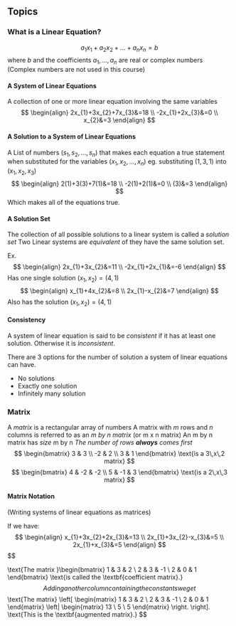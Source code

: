 ## Topics

### What is a Linear Equation?
$$
a_{1}x_{1}+a_{2}x_{2}+\dots+a_{n}x_{n}=b
$$
where $b$ and the coefficients $a_{1},\dots,a_{n}$ are real or complex numbers (Complex numbers are not used in this course)

#### A System of Linear Equations
A collection of one or more linear equation involving the same variables
$$
\begin{align}
2x_{1}+3x_{2}+7x_{3}&=18 \\
-2x_{1}+2x_{3}&=0 \\
x_{2}&=3
\end{align}
$$
#### A Solution to a System of Linear Equations
A List of numbers $(s_{1},s_{2},\dots,s_{n})$ that makes each equation a true statement when substituted for the variables $(x_{1},x_{2},\dots,x_{n})$ eg. substituting $(1,3,1)$ into $(x_{1},x_{2},x_{3})$
$$
\begin{align}
2(1)+3(3)+7(1)&=18 \\
-2(1)+2(1)&=0 \\
(3)&=3
\end{align}
$$
Which makes all of the equations true.
#### A Solution Set
The collection of all possible solutions to a linear system is called a *solution set*
Two Linear systems are *equivalent* of they have the same solution set.

Ex.
$$
\begin{align}
2x_{1}+3x_{2}&=11 \\
-2x_{1}+2x_{1}&=-6
\end{align}
$$ 
Has one single solution $(x_{1},x_{2})=(4,1)$
$$
\begin{align}
x_{1}+4x_{2}&=8 \\
2x_{1}-x_{2}&=7
\end{align}
$$
Also has the solution $(x_{1},x_{2})=(4,1)$ 


#### Consistency
A system of linear equation is said to be *consistent* if it has at least one solution. Otherwise it is *inconsistent*.

There are $3$ options for the number of solution a system of linear equations can have.
- No solutions
- Exactly one solution
- Infinitely many solution

### Matrix

A *matrix* is a rectangular array of numbers
A matrix with $m$ rows and $n$ columns is referred to as an *m by n matrix* (or m x n matrix)
An m by n matrix has *size* m by n
*The number of rows ___always___ comes first*
$$
\begin{bmatrix}
3 & 3 \\
-2 & 2 \\
3 & 1
\end{bmatrix} \text{is a 3\,x\,2 matrix}
$$
$$
\begin{bmatrix}
4 & -2 & -2 \\
5 & -1 & 3
\end{bmatrix} \text{is a 2\,x\,3 matrix}
$$
#### Matrix Notation
(Writing systems of linear equations as matrices)

If we have:
$$
\begin{align}
x_{1}+3x_{2}+2x_{3}&=13 \\
2x_{1}+3x_{2}-x_{3}&=5 \\
2x_{1}+x_{3}&=5
\end{align}
$$$$

\text{The matrix }\begin{bmatrix}
1 & 3 & 2 \\
2 & 3 & -1 \\
2 & 0 & 1
\end{bmatrix} \text{is called the \textbf{coefficient matrix}.}
$$
Adding another column containing the constants we get
$$
\text{The matrix}
\left[
\begin{matrix}
1 & 3 & 2 \\
2 & 3 & -1 \\
2 & 0 & 1
\end{matrix}
\left|
\begin{matrix}
13 \\
5 \\
5
\end{matrix}
\right.
\right]. \text{This is the \textbf{augmented matrix}.}
$$

$$
$$
